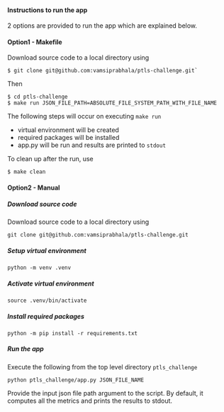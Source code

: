 #### Instructions to run the app

2 options are provided to run the app which are explained below.

#### Option1 - Makefile

Download source code to a local directory using 

    $ git clone git@github.com:vamsiprabhala/ptls-challenge.git`

Then 

    $ cd ptls-challenge
    $ make run JSON_FILE_PATH=ABSOLUTE_FILE_SYSTEM_PATH_WITH_FILE_NAME

The following steps will occur on executing `make run`
 - virtual environment will be created
 - required packages will be installed
 - app.py will be run and results are printed to `stdout`

To clean up after the run, use 

    $ make clean


#### Option2 - Manual

##### Download source code
Download source code to a local directory using 

    git clone git@github.com:vamsiprabhala/ptls-challenge.git

##### Setup virtual environment
    python -m venv .venv 

##### Activate virtual environment
    source .venv/bin/activate

##### Install required packages
    python -m pip install -r requirements.txt

##### Run the app
Execute the following from the top level directory `ptls_challenge`

    python ptls_challenge/app.py JSON_FILE_NAME

Provide the input json file path argument to the script. By default, it computes all the metrics 
and prints the results to stdout.
